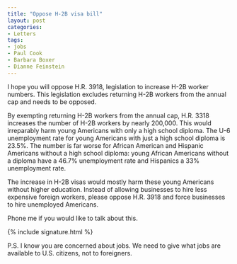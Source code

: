 ```yaml
---
title: "Oppose H-2B visa bill"
layout: post
categories:
- Letters
tags:
- jobs
- Paul Cook
- Barbara Boxer
- Dianne Feinstein
---
```


I hope you will oppose H.R. 3918, legislation to increase H-2B worker numbers. This legislation excludes returning H-2B workers from the annual cap and needs to be opposed.

By exempting returning H-2B workers from the annual cap, H.R. 3318 increases the number of H-2B workers by nearly 200,000. This would irreparably harm young Americans with only a high school diploma. The U-6 unemployment rate for young Americans with just a high school diploma is 23.5%. The number is far worse for African American and Hispanic Americans without a high school diploma: young African Americans without a diploma have a 46.7% unemployment rate and Hispanics a 33% unemployment rate.

The increase in H-2B visas would mostly harm these young Americans without higher education. Instead of allowing businesses to hire less expensive foreign workers, please oppose H.R. 3918 and force businesses to hire unemployed Americans.

Phone me if you would like to talk about this.

{% include signature.html %}

P.S. I know you are concerned about jobs. We need to give what jobs are available to U.S. citizens, not to foreigners.